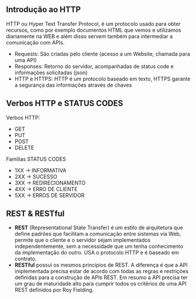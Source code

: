 ## Introdução ao HTTP
HTTP ou Hyper Text Transfer Protocol, é um protocolo usado para obter recursos, como por exemplo documentos HTML que vemos e utilizamos diariamente na WEB e além disso servem também para intermediar a comunicação com APIs.
- Requests: São criadas pelo cliente (acesso a um Website, chamada para uma API)
- Responses: Retorno do servidor, acompanhadas de status code e informações solicitadas (json)
- HTTP e HTTPS: HTTP é um protocolo baseado em texto, HTTPS garante a segurança das informações através de chaves
## Verbos HTTP e STATUS CODES
Verbos HTTP:
- GET
- PUT
- POST
- DELETE

Famílias STATUS CODES
- 1XX -> INFORMATIVA
- 2XX -> SUCESSO
- 3XX -> REDIRECIONAMENTO
- 4XX -> ERRO DE CLIENTE
- 5XX -> ERROS DE SERVIDOR

## REST & RESTful
- **REST** (Representational State Transfer) é um estilo de arquitetura que define padrões que facilitam a comunicação entre sistemas via Web, permite que o cliente e o servidor sejam implementados independentemente, sem a necessidade que um tenha conhecimento da implementação do outro. USA o protocolo HTTP e é baseado em contrato.
- **RESTful** possui os mesmos princípios de REST. A diferença é que a API implementada precisa estar de acordo com todas as regras e restrições definidas para a construção de APIs REST. Em resumo a API precisa ter um grau de maturidade alto para cumprir todos os critérios de uma API REST definidos por Roy Fielding.